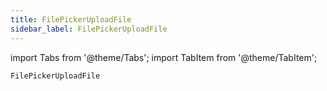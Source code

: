 ```yaml
---
title: FilePickerUploadFile
sidebar_label: FilePickerUploadFile
---
```


import Tabs from '@theme/Tabs';
import TabItem from '@theme/TabItem';

`FilePickerUploadFile`